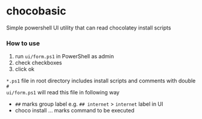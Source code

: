 # chocobasic

Simple powershell UI utility that can read chocolatey install scripts

### How to use

1. run `ui/form.ps1` in PowerShell as admin
2. check checkboxes
3. click ok

`*.ps1` file in root directory includes install scripts and comments with double `#`  
`ui/form.ps1` will read this file in following way

- `##` marks group label e.g. `## internet` > `internet` label in UI
- choco install ... marks command to be executed
